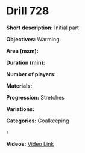 # Drill 728

**Short description:**
Initial part

**Objectives:**
Warming

**Area (mxm):**


**Duration (min):**


**Number of players:**


**Materials:**


**Progression:**
Stretches

**Variations:**


**Categories:**
Goalkeeping

**:**


**Videos:**
[Video Link](https://www.youtube.com/embed/JP1IDZ65dfo)


